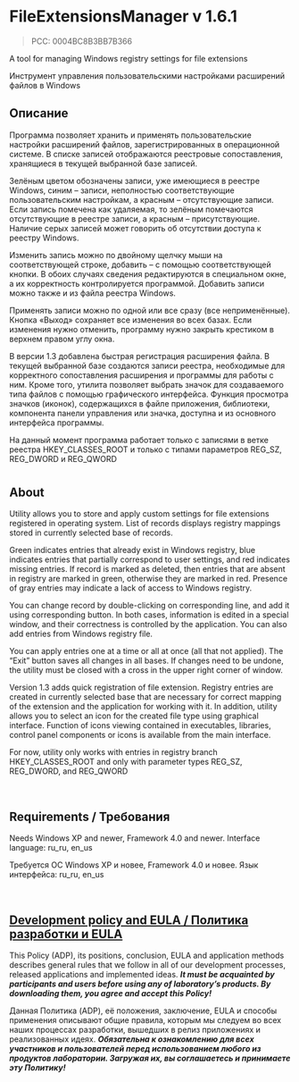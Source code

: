 # FileExtensionsManager v 1.6.1
> PCC: 0004BC8B3BB7B366


A tool for managing Windows registry settings for file extensions

Инструмент управления пользовательскими настройками расширений файлов в Windows


## Описание

Программа позволяет хранить и применять пользовательские настройки расширений файлов, зарегистрированных в операционной системе.
В списке записей отображаются реестровые сопоставления, хранящиеся в текущей выбранной базе записей.

Зелёным цветом обозначены записи, уже имеющиеся в реестре Windows, синим – записи, неполностью соответствующие пользовательским
настройкам, а красным – отсутствующие записи. Если запись помечена как удаляемая, то зелёным помечаются отсутствующие в
реестре записи, а красным – присутствующие. Наличие серых записей может говорить об отсутствии доступа к реестру Windows.

Изменить запись можно по двойному щелчку мыши на соответствующей строке, добавить – с помощью соответствующей кнопки.
В обоих случаях сведения редактируются в специальном окне, а их корректность контролируется программой. Добавить записи
можно также и из файла реестра Windows.

Применять записи можно по одной или все сразу (все неприменённые). Кнопка «Выход»
сохраняет все изменения во всех базах. Если изменения нужно отменить, программу нужно закрыть крестиком в верхнем правом
углу окна.

В версии 1.3 добавлена быстрая регистрация расширения файла. В текущей выбранной базе создаются записи реестра,
необходимые для корректного сопоставления расширения и программы для работы с ним. Кроме того, утилита позволяет
выбрать значок для создаваемого типа файлов с помощью графического интерфейса. Функция просмотра значков (иконок),
содержащихся в файле приложения, библиотеки, компонента панели управления или значка, доступна и из основного
интерфейса программы.

На данный момент программа работает только с записями в ветке реестра HKEY_CLASSES_ROOT и только с типами параметров
REG_SZ, REG_DWORD и REG_QWORD

#

## About

Utility allows you to store and apply custom settings for file extensions registered in operating system. List of records
displays registry mappings stored in currently selected base of records.

Green indicates entries that already exist in
Windows registry, blue indicates entries that partially correspond to user settings, and red indicates missing entries.
If record is marked as deleted, then entries that are absent in registry are marked in green, otherwise they are marked
in red. Presence of gray entries may indicate a lack of access to Windows registry.

You can change record by double-clicking on corresponding line, and add it using corresponding button. In both cases,
information is edited in a special window, and their correctness is controlled by the application. You can also add entries
from Windows registry file.

You can apply entries one at a time or all at once (all that not applied). The “Exit” button saves all changes in all bases.
If changes need to be undone, the utility must be closed with a cross in the upper right corner of window.

Version 1.3 adds quick registration of file extension. Registry entries are created in currently selected base that are
necessary for correct mapping of the extension and the application for working with it. In addition, utility allows you to
select an icon for the created file type using graphical interface. Function of icons viewing contained in executables,
libraries, control panel components or icons is available from the main interface.

For now, utility only works with entries in registry branch HKEY_CLASSES_ROOT and only with parameter types REG_SZ,
REG_DWORD, and REG_QWORD

&nbsp;



## Requirements / Требования

Needs Windows XP and newer, Framework 4.0 and newer. Interface language: ru_ru, en_us

Требуется ОС Windows XP и новее, Framework 4.0 и новее. Язык интерфейса: ru_ru, en_us

&nbsp;



## [Development policy and EULA / Политика разработки и EULA](https://github.com/adslbarxatov/adp)

This Policy (ADP), its positions, conclusion, EULA and application methods
describes general rules that we follow in all of our development processes, released applications and implemented ideas.
***It must be acquainted by participants and users before using any of laboratory’s products.
By downloading them, you agree and accept this Policy!***

Данная Политика (ADP), её положения, заключение, EULA и способы применения
описывают общие правила, которым мы следуем во всех наших процессах разработки, вышедших в релиз приложениях
и реализованных идеях.
***Обязательна к ознакомлению для всех участников и пользователей перед использованием любого из продуктов лаборатории.
Загружая их, вы соглашаетесь и принимаете эту Политику!***
